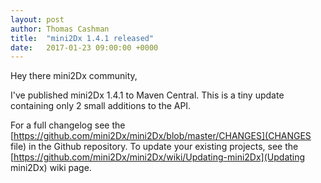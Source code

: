 ```yaml
---
layout: post
author: Thomas Cashman
title:  "mini2Dx 1.4.1 released"
date:   2017-01-23 09:00:00 +0000
---
```


Hey there mini2Dx community,

I've published mini2Dx 1.4.1 to Maven Central. This is a tiny update containing only 2 small additions to the API.

For a full changelog see the [https://github.com/mini2Dx/mini2Dx/blob/master/CHANGES](CHANGES file) in the Github repository. To update your existing projects, see the [https://github.com/mini2Dx/mini2Dx/wiki/Updating-mini2Dx](Updating mini2Dx) wiki page.
<!--more-->
